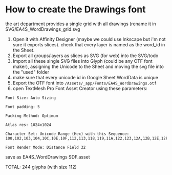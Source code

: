 # How to create the Drawings font

the art department provides a single grid with all drawings (rename it in SVG/EA4S_WordDrawings_grid.svg

1.  Open it with Affinity Designer (maybe we could use Inkscape but i'm not sure it exports slices). check that every layer is named as the word_id in the Sheet.
2.  Export all groups/layers as slices as SVG (for web) into the SVG/todo
3.  Import all these single SVG files into Glyph (could be any OTF font maker), assigning the Unicode to the Sheet and moving the svg file into the "used" folder
4.  make sure that every unicode id in Google Sheet WordData is unique
5.  Export the OTF font into `/Assets/_app/Fonts/EA4S_WordDrawings.otf`
6.  open TextMesh Pro Font Asset Creator using these parameters:

````Font Source: EA4S_WordDrawings.otf
Font Size: Auto Sizing

Font padding: 5

Packing Method: Optimum

Atlas res: 1024x1024

Character Set: Unicode Range (Hex) with this Sequence:
100,102,103,104,10C,10E,10F,112,113,118,119,11A,122,123,12A,12B,12E,12F,136,137,14A,14B,152,153,175,177,2018,2019,201C,201D,2020,2021,2022,2026,2030,2039,203A,20AC,2190,2191,2192,2193,2194,2195,2196,2197,2198,2199,22,2202,2205,220F,2211,2212,221A,221E,222B,2248,2260,2264,2265,23,24,25,26,2669,266A,266B,266C,266D,266E,266F,27,28,29,2A,2B,2C,2D,2E,2F,30,300,301,302,307,308,31,32,33,34,35,36,37,38,39,3A,3B,3C,3D,3E,3F,40,41,42,43,44,45,46,47,48,49,4A,4B,4C,4D,4E,4F,50,51,52,53,54,55,56,57,58,59,5A,5B,5C,5D,5E,5F,61,62,63,64,65,66,67,68,69,6A,6B,6C,6D,6E,6F,70,71,72,73,74,75,76,77,78,79,7A,7B,7C,7D,7E,A1,A2,A3,A4,A5,A6,A7,A9,AB,AC,AE,B0,B1,B6,B7,BB,BF,C0,C1,C2,C4,C5,C6,C7,C8,C9,CA,CB,CC,CD,CE,CF,D0,D1,D2,D3,D4,D5,D6,D7,D8,D9,DA,DB,DC,DD,DE,DF,E0,E1,E2,E3,E4,E5,E6,E7,E8,E9,EA,EB,EC,ED,EE,EF,F0,F1,F2,F3,F4,F5,F6,F7,F8,F9,FA,FB,FC,FD,FE,FF```

Font Render Mode: Distance Field 32
````

save as EA4S_WordDrawings SDF.asset

TOTAL: 244 glyphs (with size 112)
